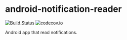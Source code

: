 # android-notification-reader

[![Build Status](https://travis-ci.org/MakinGiants/android-notification-reader.svg?branch=develop)](https://travis-ci.org/MakinGiants/android-notification-reader)
[![codecov.io](https://codecov.io/github/MakinGiants/android-notification-reader/coverage.svg?branch=develop)](https://codecov.io/github/MakinGiants/android-notification-reader?branch=develop)

Android app that read notifications.